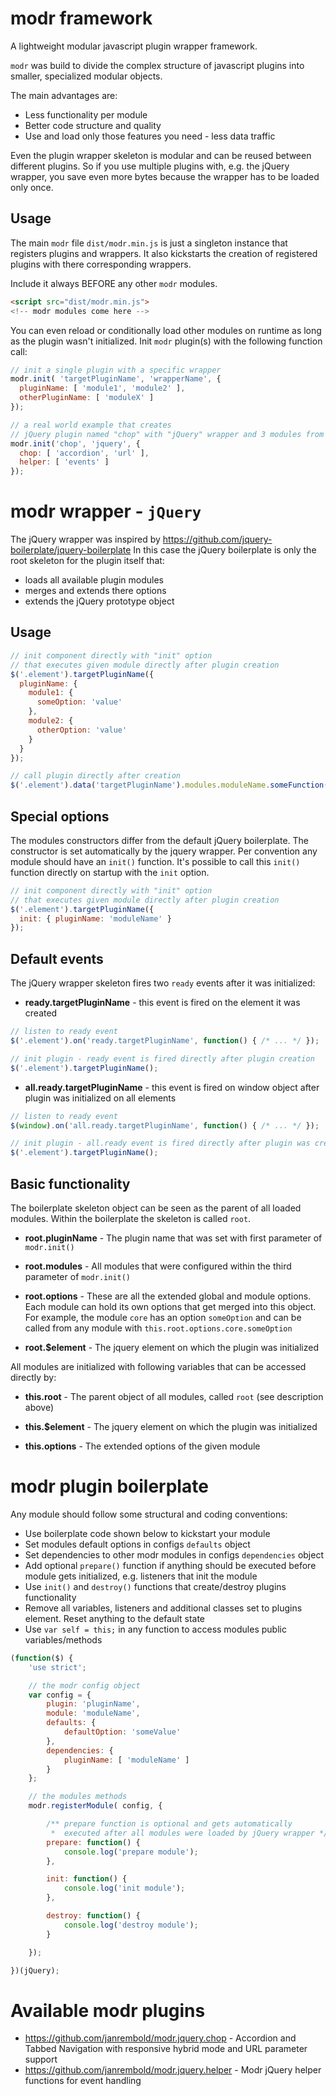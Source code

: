 # modr framework
A lightweight modular javascript plugin wrapper framework.
 
`modr` was build to divide the complex structure of javascript plugins into smaller, specialized modular objects.

The main advantages are:
- Less functionality per module 
- Better code structure and quality 
- Use and load only those features you need - less data traffic 

Even the plugin wrapper skeleton is modular and can be reused between different plugins. 
So if you use multiple plugins with, e.g. the jQuery wrapper, you save even more bytes because the wrapper has to be loaded only once.  


## Usage

The main `modr` file `dist/modr.min.js` is just a singleton instance that registers plugins and wrappers. 
It also kickstarts the creation of registered plugins with there corresponding wrappers.
 
Include it always BEFORE any other `modr` modules.  

```html
<script src="dist/modr.min.js">
<!-- modr modules come here -->
```

You can even reload or conditionally load other modules on runtime as long as the plugin wasn't initialized.
Init `modr` plugin(s) with the following function call:

```js
// init a single plugin with a specific wrapper
modr.init( 'targetPluginName', 'wrapperName', { 
  pluginName: [ 'module1', 'module2' ],
  otherPluginName: [ 'moduleX' ]
});

// a real world example that creates 
// jQuery plugin named "chop" with "jQuery" wrapper and 3 modules from 2 plugins
modr.init('chop', 'jquery', {
  chop: [ 'accordion', 'url' ],
  helper: [ 'events' ]
});
```

# modr wrapper - `jQuery`

The jQuery wrapper was inspired by https://github.com/jquery-boilerplate/jquery-boilerplate
In this case the jQuery boilerplate is only the root skeleton for the plugin itself that:

- loads all available plugin modules
- merges and extends there options
- extends the jQuery prototype object

 
## Usage 

``` js
// init component directly with "init" option 
// that executes given module directly after plugin creation 
$('.element').targetPluginName({
  pluginName: {
    module1: {
      someOption: 'value'
    },
    module2: {
      otherOption: 'value'
    }
  }
});

// call plugin directly after creation
$('.element').data('targetPluginName').modules.moduleName.someFunction();
```

## Special options

The modules constructors differ from the default jQuery boilerplate. The constructor is set automatically by the jquery wrapper.
Per convention any module should have an `init()` function.
It's possible to call this `init()` function directly on startup with the `init` option.

``` js
// init component directly with "init" option 
// that executes given module directly after plugin creation 
$('.element').targetPluginName({
  init: { pluginName: 'moduleName' }
});
```

## Default events

The jQuery wrapper skeleton fires two `ready` events after it was initialized:
 
- **ready.targetPluginName** - this event is fired on the element it was created

```js
// listen to ready event
$('.element').on('ready.targetPluginName', function() { /* ... */ });

// init plugin - ready event is fired directly after plugin creation
$('.element').targetPluginName();
```

- **all.ready.targetPluginName** - this event is fired on window object after plugin was initialized on all elements

```js
// listen to ready event
$(window).on('all.ready.targetPluginName', function() { /* ... */ });

// init plugin - all.ready event is fired directly after plugin was created and attached to all $('.element') elements
$('.element').targetPluginName();
```



## Basic functionality

The boilerplate skeleton object can be seen as the parent of all loaded modules. 
Within the boilerplate the skeleton is called `root`. 
 
- **root.pluginName** - The plugin name that was set with first parameter of `modr.init()`
  
- **root.modules** - All modules that were configured within the third parameter of `modr.init()`
 
- **root.options** - These are all the extended global and module options. 
Each module can hold its own options that get merged into this object.
For example, the module `core` has an option `someOption` and can be called from any module with `this.root.options.core.someOption`

- **root.$element** - The jquery element on which the plugin was initialized


All modules are initialized with following variables that can be accessed directly by: 

- **this.root** - The parent object of all modules, called `root` (see description above) 

- **this.$element** - The jquery element on which the plugin was initialized

- **this.options** - The extended options of the given module


# modr plugin boilerplate

Any module should follow some structural and coding conventions:
 
- Use boilerplate code shown below to kickstart your module
- Set modules default options in configs `defaults` object
- Set dependencies to other modr modules in configs `dependencies` object
- Add optional `prepare()` function if anything should be executed before module gets initialized, e.g. listeners that init the module
- Use `init()` and `destroy()` functions that create/destroy plugins functionality
- Remove all variables, listeners and additional classes set to plugins element. Reset anything to the default state
- Use `var self = this;` in any function to access modules public variables/methods

```js
(function($) {
    'use strict';

    // the modr config object
    var config = {
        plugin: 'pluginName',
        module: 'moduleName',
        defaults: {
            defaultOption: 'someValue'
        },
        dependencies: {
            pluginName: [ 'moduleName' ]
        }
    };

    // the modules methods
    modr.registerModule( config, {

        /** prepare function is optional and gets automatically
         *  executed after all modules were loaded by jQuery wrapper */
        prepare: function() {
            console.log('prepare module');
        },

        init: function() {
            console.log('init module');
        },

        destroy: function() {
            console.log('destroy module');
        }

    });

})(jQuery);
```

# Available modr plugins

- https://github.com/janrembold/modr.jquery.chop - Accordion and Tabbed Navigation with responsive hybrid mode and URL parameter support
- https://github.com/janrembold/modr.jquery.helper - Modr jQuery helper functions for event handling